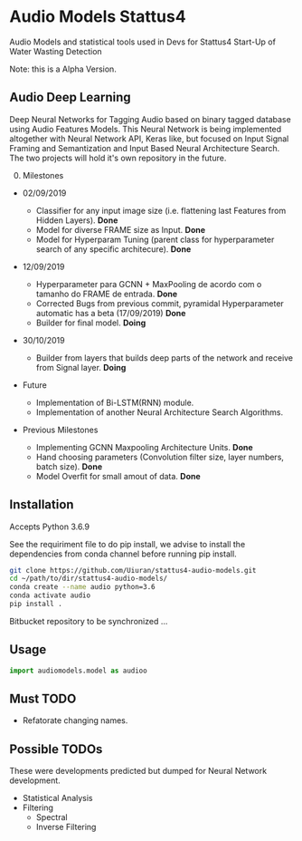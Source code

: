 # Audio Models Stattus4
Audio Models and statistical tools used in Devs for Stattus4 Start-Up of Water Wasting Detection


Note: this is a Alpha Version.

## Audio Deep Learning

Deep Neural Networks for Tagging Audio based on binary tagged database using Audio Features Models.
This Neural Network is being implemented altogether with Neural Network API, Keras like, but focused on Input Signal Framing and Semantization and Input Based Neural Architecture Search. The two projects will hold it's own repository in the future.

0. Milestones
  * 02/09/2019
    * Classifier for any input image size (i.e. flattening last Features from Hidden Layers). **Done**
    * Model for diverse FRAME size as Input. **Done**
    * Model for Hyperparam Tuning (parent class for hyperparameter search of any specific architecure). **Done**
    
  * 12/09/2019    
    * Hyperparameter para GCNN + MaxPooling de acordo com o tamanho do FRAME de entrada. **Done**
    * Corrected Bugs from previous commit, pyramidal Hyperparameter automatic has a beta (17/09/2019) **Done**
    * Builder for final model. **Doing**
    
  * 30/10/2019
    * Builder from layers that builds deep parts of the network and receive from Signal layer. **Doing**

  * Future 
    * Implementation of Bi-LSTM(RNN) module.
    * Implementation of another Neural Architecture Search Algorithms.
    
  * Previous Milestones
  
    * Implementing GCNN Maxpooling Architecture Units. **Done**
    * Hand choosing parameters (Convolution filter size, layer numbers, batch size). **Done**
    * Model Overfit for small amout of data. **Done**

## Installation

Accepts Python 3.6.9

See the requiriment file to do pip install, we advise to install the dependencies from conda channel before running pip install.

```bash
git clone https://github.com/Uiuran/stattus4-audio-models.git
cd ~/path/to/dir/stattus4-audio-models/
conda create --name audio python=3.6
conda activate audio
pip install .
``` 

Bitbucket repository to be synchronized ...

## Usage 
```python
import audiomodels.model as audioo
``` 

## Must TODO

* Refatorate changing names.

## Possible TODOs 

These were developments predicted but dumped for Neural Network development.

* Statistical Analysis
* Filtering
  * Spectral
  * Inverse Filtering
